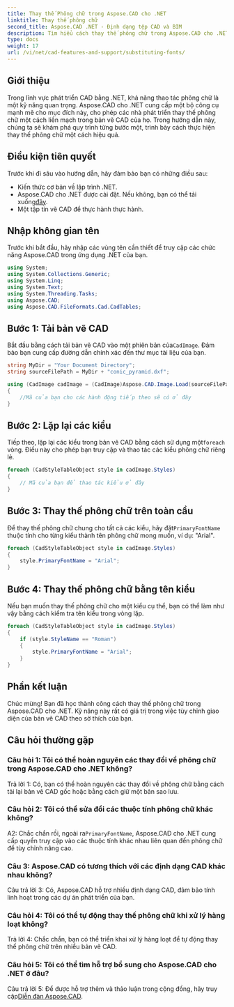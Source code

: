 ```yaml
---
title: Thay thế Phông chữ trong Aspose.CAD cho .NET
linktitle: Thay thế phông chữ
second_title: Aspose.CAD .NET - Định dạng tệp CAD và BIM
description: Tìm hiểu cách thay thế phông chữ trong Aspose.CAD cho .NET một cách dễ dàng. Làm theo hướng dẫn từng bước của chúng tôi để tùy chỉnh phông chữ hiệu quả trong bản vẽ CAD của bạn.
type: docs
weight: 17
url: /vi/net/cad-features-and-support/substituting-fonts/
---
```

## Giới thiệu

Trong lĩnh vực phát triển CAD bằng .NET, khả năng thao tác phông chữ là một kỹ năng quan trọng. Aspose.CAD cho .NET cung cấp một bộ công cụ mạnh mẽ cho mục đích này, cho phép các nhà phát triển thay thế phông chữ một cách liền mạch trong bản vẽ CAD của họ. Trong hướng dẫn này, chúng ta sẽ khám phá quy trình từng bước một, trình bày cách thực hiện thay thế phông chữ một cách hiệu quả.

## Điều kiện tiên quyết

Trước khi đi sâu vào hướng dẫn, hãy đảm bảo bạn có những điều sau:

- Kiến thức cơ bản về lập trình .NET.
-  Aspose.CAD cho .NET được cài đặt. Nếu không, bạn có thể tải xuống[đây](https://releases.aspose.com/cad/net/).
- Một tập tin vẽ CAD để thực hành thực hành.

## Nhập không gian tên

Trước khi bắt đầu, hãy nhập các vùng tên cần thiết để truy cập các chức năng Aspose.CAD trong ứng dụng .NET của bạn.

```csharp
using System;
using System.Collections.Generic;
using System.Linq;
using System.Text;
using System.Threading.Tasks;
using Aspose.CAD;
using Aspose.CAD.FileFormats.Cad.CadTables;
```

## Bước 1: Tải bản vẽ CAD

 Bắt đầu bằng cách tải bản vẽ CAD vào một phiên bản của`CadImage`. Đảm bảo bạn cung cấp đường dẫn chính xác đến thư mục tài liệu của bạn.

```csharp
string MyDir = "Your Document Directory";
string sourceFilePath = MyDir + "conic_pyramid.dxf";

using (CadImage cadImage = (CadImage)Aspose.CAD.Image.Load(sourceFilePath))
{
    //Mã của bạn cho các hành động tiếp theo sẽ có ở đây
}
```

## Bước 2: Lặp lại các kiểu

 Tiếp theo, lặp lại các kiểu trong bản vẽ CAD bằng cách sử dụng một`foreach` vòng. Điều này cho phép bạn truy cập và thao tác các kiểu phông chữ riêng lẻ.

```csharp
foreach (CadStyleTableObject style in cadImage.Styles)
{
    // Mã của bạn để thao tác kiểu ở đây
}
```

## Bước 3: Thay thế phông chữ trên toàn cầu

 Để thay thế phông chữ chung cho tất cả các kiểu, hãy đặt`PrimaryFontName` thuộc tính cho từng kiểu thành tên phông chữ mong muốn, ví dụ: "Arial".

```csharp
foreach (CadStyleTableObject style in cadImage.Styles)
{
    style.PrimaryFontName = "Arial";
}
```

## Bước 4: Thay thế phông chữ bằng tên kiểu

Nếu bạn muốn thay thế phông chữ cho một kiểu cụ thể, bạn có thể làm như vậy bằng cách kiểm tra tên kiểu trong vòng lặp.

```csharp
foreach (CadStyleTableObject style in cadImage.Styles)
{
    if (style.StyleName == "Roman")
    {
        style.PrimaryFontName = "Arial";
    }
}
```

## Phần kết luận

Chúc mừng! Bạn đã học thành công cách thay thế phông chữ trong Aspose.CAD cho .NET. Kỹ năng này rất có giá trị trong việc tùy chỉnh giao diện của bản vẽ CAD theo sở thích của bạn.

## Câu hỏi thường gặp

### Câu hỏi 1: Tôi có thể hoàn nguyên các thay đổi về phông chữ trong Aspose.CAD cho .NET không?

Trả lời 1: Có, bạn có thể hoàn nguyên các thay đổi về phông chữ bằng cách tải lại bản vẽ CAD gốc hoặc bằng cách giữ một bản sao lưu.

### Câu hỏi 2: Tôi có thể sửa đổi các thuộc tính phông chữ khác không?

A2: Chắc chắn rồi, ngoài ra`PrimaryFontName`, Aspose.CAD cho .NET cung cấp quyền truy cập vào các thuộc tính khác nhau liên quan đến phông chữ để tùy chỉnh nâng cao.

### Câu 3: Aspose.CAD có tương thích với các định dạng CAD khác nhau không?

Câu trả lời 3: Có, Aspose.CAD hỗ trợ nhiều định dạng CAD, đảm bảo tính linh hoạt trong các dự án phát triển của bạn.

### Câu hỏi 4: Tôi có thể tự động thay thế phông chữ khi xử lý hàng loạt không?

Trả lời 4: Chắc chắn, bạn có thể triển khai xử lý hàng loạt để tự động thay thế phông chữ trên nhiều bản vẽ CAD.

### Câu hỏi 5: Tôi có thể tìm hỗ trợ bổ sung cho Aspose.CAD cho .NET ở đâu?

 Câu trả lời 5: Để được hỗ trợ thêm và thảo luận trong cộng đồng, hãy truy cập[Diễn đàn Aspose.CAD](https://forum.aspose.com/c/cad/19).


